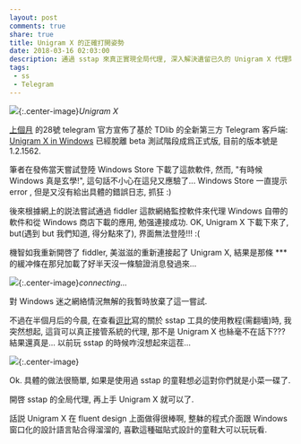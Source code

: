 ```yaml
---
layout: post
comments: true
share: true
title: Unigram X 的正確打開姿勢
date: 2018-03-16 02:03:00
description: 通過 sstap 來真正實現全局代理, 深入解決遺留已久的 Unigram X 代理問題.
tags: 
 - ss
 - Telegram
---
```


![](http://telegra.ph/file/ef18731722186c01a4ff7.png){:.center-image}*Unigram X*

[上個月](https://t.me/unigram/164) 的28號 telegram 官方宣佈了基於 TDlib 的全新第三方 Telegram 客戶端: [Unigram X in Windows](http://unigram.me/) 已經脫離 beta 測試階段成爲正式版, 目前的版本號是1.2.1562.

筆者在發佈當天嘗試登陸 Windows Store 下載了這款軟件, 然而, "有時候 Windows 真是玄學!", 這句話不小心在這兒又應驗了... Windows Store 一直提示 error , 但是又沒有給出具體的錯誤日志, 抓狂 :)  

後來根據網上的説法嘗試通過 fiddler 這款網絡監控軟件來代理 Windows 自帶的軟件和從 Windows 商店下載的應用, 勉强連接成功. OK, Unigram X 下載下來了, but(遇到 but 我們知道, 得分點來了), 界面無法登陸!!! :(  

機智如我重新開啓了 fiddler, 美滋滋的重新連接起了 Unigram X, 結果是那條 *** 的緩冲條在那兒加載了好半天沒一條驗證消息發過來...

![](http://telegra.ph/file/57a0b0d25b14d27e078c9.jpg){:.center-image}*connecting...*

對 Windows 迷之網絡情況無解的我暫時放棄了這一嘗試. 

不過在半個月后的今晨, 在查看[逗比](https://doub.io/dbrj-5/)寫的關於 sstap 工具的使用教程(需翻墻)時, 我突然想起, 這貨可以真正接管系統的代理, 那不是 Unigram X 也絲毫不在話下??? 結果還真是... 以前玩 sstap 的時候咋沒想起來這茬...

![](http://telegra.ph/file/2840b20971c9f86f40f5b.gif){:.center-image}

Ok. 具體的做法很簡單, 如果是使用過 sstap 的童鞋想必這對你們就是小菜一碟了. 

開啓 sstap 的全局代理, 再上手 Unigram X 就可以了. 

話説 Unigram X 在 fluent design 上面做得很棒啊, 整躰的程式介面跟 Windows 窗口化的設計語言貼合得溜溜的, 喜歡這種磁貼式設計的童鞋大可以玩玩看.